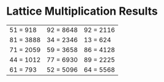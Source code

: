 # Lattice Multiplication Results

|   |   |   |
|---|---|---|
| 51 = 918 | 92 = 8648 | 92 = 2116 |
| 81 = 3888 | 34 = 2346 | 13 = 624 |
| 71 = 2059 | 59 = 3658 | 86 = 4128 |
| 44 = 1012 | 77 = 6930 | 89 = 2225 |
| 61 = 793 | 52 = 5096 | 64 = 5568 |
